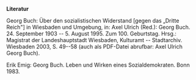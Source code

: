 **Literatur**

Georg Buch: Über den sozialistischen Widerstand \[gegen das „Dritte
Reich"\] in Wiesbaden und Umgebung, in: Axel Ulrich (Red.): Georg Buch.
24. September 1903 -- 5. August 1995. Zum 100. Geburtstag. Hrsg.:
Magistrat der Landeshauptstadt Wiesbaden, Kulturamt -- Stadtarchiv.
Wiesbaden 2003, S. 49--58 (auch als PDF-Datei abrufbar: Axel Ulrich
Georg Buch).

Erik Emig: Georg Buch. Leben und Wirken eines Sozialdemokraten. Bonn
1983.
